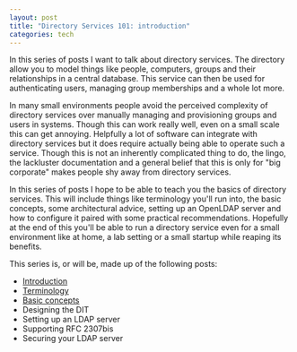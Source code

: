 ```yaml
---
layout: post
title: "Directory Services 101: introduction"
categories: tech
---
```


In this series of posts I want to talk about directory services. The
directory allow you to model things like people, computers, groups and their
relationships in a central database. This service can then be used for
authenticating users, managing group memberships and a whole lot more.

In many small environments people avoid the perceived complexity of directory
services over manually managing and provisioning groups and users in systems.
Though this can work really well, even on a small scale this can get annoying.
Helpfully a lot of software can integrate with directory services but it does
require actually being able to operate such a service. Though this is not
an inherently complicated thing to do, the lingo, the lackluster documentation
and a general belief that this is only for "big corporate" makes people shy
away from directory services.

In this series of posts I hope to be able to teach you the basics of
directory services. This will include things like terminology you'll run into,
the basic concepts, some architectural advice, setting up an OpenLDAP server
and how to configure it paired with some practical recommendations. Hopefully
at the end of this you'll be able to run a directory service even for a small
environment like at home, a lab setting or a small startup while reaping its
benefits.

This series is, or will be, made up of the following posts:

* [Introduction](/2017/07/02/ldap-terminology.html)
* [Terminology](/2017/07/02/ldap-terminology.html)
* [Basic concepts](/2017/08/26/ldap-basics.html)
* Designing the DIT
* Setting up an LDAP server
* Supporting RFC 2307bis
* Securing your LDAP server
